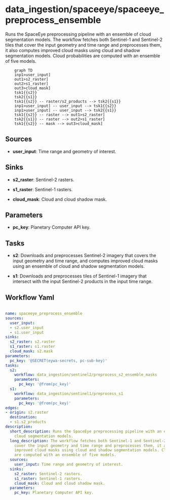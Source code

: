 # data_ingestion/spaceeye/spaceeye_preprocess_ensemble

Runs the SpaceEye preprocessing pipeline with an ensemble of cloud segmentation models. The workflow fetches both Sentinel-1 and Sentinel-2 tiles that cover the input geometry and time range and preprocesses them, it also computes improved cloud masks using cloud and shadow segmentation models. Cloud probabilities are computed with an ensemble of five models.

```{mermaid}
    graph TD
    inp1>user_input]
    out1>s2_raster]
    out2>s1_raster]
    out3>cloud_mask]
    tsk1{{s2}}
    tsk2{{s1}}
    tsk1{{s2}} -- raster/s2_products --> tsk2{{s1}}
    inp1>user_input] -- user_input --> tsk1{{s2}}
    inp1>user_input] -- user_input --> tsk2{{s1}}
    tsk1{{s2}} -- raster --> out1>s2_raster]
    tsk2{{s1}} -- raster --> out2>s1_raster]
    tsk1{{s2}} -- mask --> out3>cloud_mask]
```

## Sources

- **user_input**: Time range and geometry of interest.

## Sinks

- **s2_raster**: Sentinel-2 rasters.

- **s1_raster**: Sentinel-1 rasters.

- **cloud_mask**: Cloud and cloud shadow mask.

## Parameters

- **pc_key**: Planetary Computer API key.

## Tasks

- **s2**: Downloads and preprocesses Sentinel-2 imagery that covers the input geometry and time range, and computes improved cloud masks using an ensemble of cloud and shadow segmentation models.

- **s1**: Downloads and preprocesses tiles of Sentinel-1 imagery that intersect with the input Sentinel-2 products in the input time range.

## Workflow Yaml

```yaml

name: spaceeye_preprocess_ensemble
sources:
  user_input:
  - s2.user_input
  - s1.user_input
sinks:
  s2_raster: s2.raster
  s1_raster: s1.raster
  cloud_mask: s2.mask
parameters:
  pc_key: '@SECRET(eywa-secrets, pc-sub-key)'
tasks:
  s2:
    workflow: data_ingestion/sentinel2/preprocess_s2_ensemble_masks
    parameters:
      pc_key: '@from(pc_key)'
  s1:
    workflow: data_ingestion/sentinel1/preprocess_s1
    parameters:
      pc_key: '@from(pc_key)'
edges:
- origin: s2.raster
  destination:
  - s1.s2_products
description:
  short_description: Runs the SpaceEye preprocessing pipeline with an ensemble of
    cloud segmentation models.
  long_description: The workflow fetches both Sentinel-1 and Sentinel-2 tiles that
    cover the input geometry and time range and preprocesses them, it also computes
    improved cloud masks using cloud and shadow segmentation models. Cloud probabilities
    are computed with an ensemble of five models.
  sources:
    user_input: Time range and geometry of interest.
  sinks:
    s2_raster: Sentinel-2 rasters.
    s1_raster: Sentinel-1 rasters.
    cloud_mask: Cloud and cloud shadow mask.
  parameters:
    pc_key: Planetary Computer API key.


```